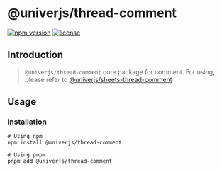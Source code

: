 # @univerjs/thread-comment

[![npm version](https://img.shields.io/npm/v/@univerjs/thread-comment)](https://npmjs.org/packages/@univerjs/thread-comment)
[![license](https://img.shields.io/npm/l/@univerjs/thread-comment)](https://img.shields.io/npm/l/@univerjs/thread-comment)

## Introduction

> `@univerjs/thread-comment` core package for comment. For using, please refer to [@univerjs/sheets-thread-comment](../sheets-thread-comment/README.md)

## Usage

### Installation

```shell
# Using npm
npm install @univerjs/thread-comment

# Using pnpm
pnpm add @univerjs/thread-comment
```
